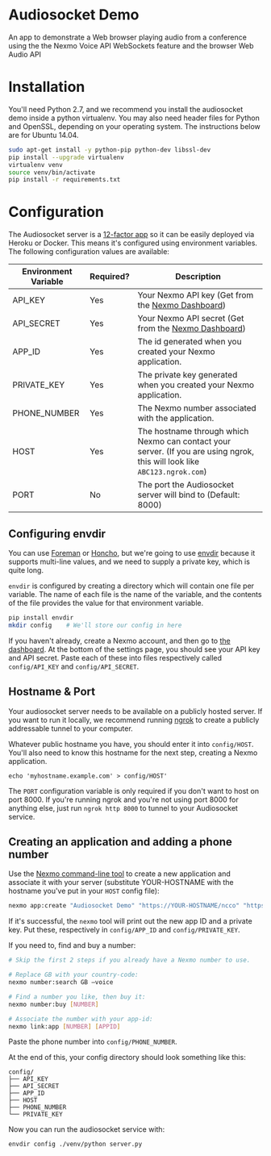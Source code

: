 # Audiosocket Demo

An app to demonstrate a Web browser playing audio from a conference using the
the Nexmo Voice API WebSockets feature and the browser Web Audio API

# Installation

You'll need Python 2.7, and we recommend you install the audiosocket demo inside
a python virtualenv. You may also need header files for Python and OpenSSL,
depending on your operating system. The instructions below are for Ubuntu 14.04.

```bash
sudo apt-get install -y python-pip python-dev libssl-dev
pip install --upgrade virtualenv
virtualenv venv
source venv/bin/activate
pip install -r requirements.txt
```

# Configuration

The Audiosocket server is a [12-factor app](https://12factor.net/) so it can be
easily deployed via Heroku or Docker. This means it's configured using
environment variables. The following configuration values are available:

| Environment Variable | Required? | Description |
| -------------------- | --------- | ----------- |
| API_KEY | Yes | Your Nexmo API key (Get from the [Nexmo Dashboard](https://dashboard.nexmo.com/settings)) |
| API_SECRET | Yes | Your Nexmo API secret (Get from the [Nexmo Dashboard](https://dashboard.nexmo.com/settings)) |
| APP_ID | Yes | The id generated when you created your Nexmo application. |
| PRIVATE_KEY | Yes | The private key generated when you created your Nexmo application. |
| PHONE_NUMBER | Yes | The Nexmo number associated with the application. |
| HOST | Yes | The hostname through which Nexmo can contact your server. (If you are using ngrok, this will look like `ABC123.ngrok.com`)
| PORT | No | The port the Audiosocket server will bind to (Default: 8000) |

## Configuring envdir

You can use [Foreman](https://github.com/ddollar/foreman) or [Honcho](https://honcho.readthedocs.io/en/latest/), but we're going to
use [envdir](https://pypi.python.org/pypi/envdir) because it supports multi-line
values, and we need to supply a private key, which is quite long.

`envdir` is configured by creating a directory which will contain one file per
variable. The name of each file is the name of the variable, and the contents
of the file provides the value for that environment variable.

```bash
pip install envdir
mkdir config    # We'll store our config in here
```

If you haven't already, create a Nexmo account, and then go to [the dashboard](https://dashboard.nexmo.com/settings). At the bottom of the settings
page, you should see your API key and API secret. Paste each of these into
files respectively called `config/API_KEY` and `config/API_SECRET`.

## Hostname & Port

Your audiosocket server needs to be available on a publicly hosted server. If
you want to run it locally, we recommend running [ngrok](https://ngrok.com/) to
create a publicly addressable tunnel to your computer.

Whatever public hostname you have, you should enter it into `config/HOST`.
You'll also need to know this hostname for the next step, creating a Nexmo
application.

`echo 'myhostname.example.com' > config/HOST'`

The `PORT` configuration variable is only required if you don't want to host on
port 8000. If you're running ngrok and you're not using port 8000 for anything
else, just run `ngrok http 8000` to tunnel to your Audiosocket service.

## Creating an application and adding a phone number

Use the [Nexmo command-line tool](https://github.com/Nexmo/nexmo-cli) to create
a new application and associate it with your server (substitute YOUR-HOSTNAME
with the hostname you've put in your `HOST` config file):

```bash
nexmo app:create "Audiosocket Demo" "https://YOUR-HOSTNAME/ncco" "https://YOUR-HOSTNAME/event"
```

If it's successful, the `nexmo` tool will print out the new app ID and a
private key. Put these, respectively in `config/APP_ID` and
`config/PRIVATE_KEY`.

If you need to, find and buy a number:

```bash
# Skip the first 2 steps if you already have a Nexmo number to use.

# Replace GB with your country-code:
nexmo number:search GB —voice

# Find a number you like, then buy it:
nexmo number:buy [NUMBER]

# Associate the number with your app-id:
nexmo link:app [NUMBER] [APPID]
```

Paste the phone number into `config/PHONE_NUMBER`.

At the end of this, your config directory should look something like this:

```text
config/
├── API_KEY
├── API_SECRET
├── APP_ID
├── HOST
├── PHONE_NUMBER
└── PRIVATE_KEY
```

Now you can run the audiosocket service with:

```bash
envdir config ./venv/python server.py
```
